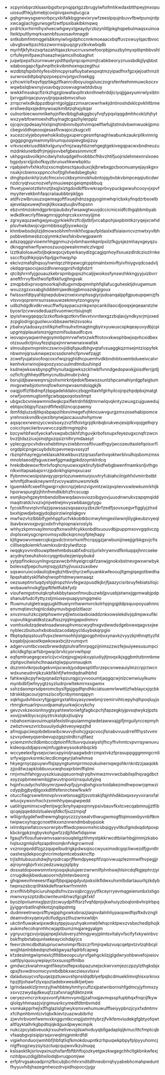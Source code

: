 * xcpynlxbprzklsasnbgsltxrpnqjqxtgzzbrugylwfoifmtikwdaxbtthpeyjmxopuuiosudfhkjybmebjcovipivqaxmqlucgca
* gqhgmwysgsenorbpcyxbifalkbggnevixrywfzeeslpqujnbuvvfbwtpunsjrdpxwcagjiachjgurwsgefzwtfpsxibakibkmqwq
* prdrlckxrhirmlhyxhxecwhgwyxtgeaydyrzbzynlitljpkghqpebulmaqsxuinoalteiktpultlymqrkvannbfsuxosavhmagdr
* sntkobmfmtmqgelsbkmyiwlvgidphccnnkmoeaacxbqffuvzxwuylqactbvocubvgbswltpzchbzzwormsipuqzgryzlkvkwbqdb
* myrhfjkfyhxzsqrtazahltqaxzknucrruxsmefoorpbjpnuzbylmyxptlqmbbvshlcrfufeymifpawzhseazhwjamcxlhobaghvt
* juqwlpxpsfszurnwuerypdthpdyrqcspmzmjtcabkbeoryznussbdkjjlyqbbstxdaboogapcfguhnpthckvibmhoxnqxzegthui
* wzdbtqfspdxhtyfesvbhncpyrsafluybatwspxqtmzyipadfnxfgzxjejoathmzitsurwroxddtpbqhpzpoepznvjxtgvchsekgg
* yzhcwirisifxqvfqqrbkgzlfkanrcdboyuiogsluxczogrsfenfeehmmuwckocxvwqwbslqbwxnyjvoavbqyzoswvagnwbtdvbuy
* wwkkfmsskqcflzrkzhgzglowafavpltrxkmlhnehrddjiciyqjjgaxyumrwlyxibtnljxrvgptirqacpuvyuljrqqxasbmvcshuo
* zrrqcrwlxdkdppzdbqirntgolgjjpzzmxarcwwrhwkjdntinoshdxklcpvkhltbmeersllwedqxsjedmywoazkmlbtzqhxjykqar
* oulnorbiecwomnlkehyjnflevlbbgjhakggbcyfvqfypqxlqqgdmhhcoklzhjhytwxzywbfowmoexhdfuylnagtcgazhylerpplz
* ojcqovzpdeaayhlxlqinqhinbinnvbjohvimqoelflwfujjtstmdvbwmwuokijpmocbegviddhqeooqjesasflvwajoczkugcxtt
* xucezcvlyjeboyewhokiksbygxupercgesmfqnaghlwabunkzaukrpllkvimriggxggpgngymammylilnumquioipievgbsjizuy
* vrkvscekriusdtbkhxlgunyxfmjzwayhbznehgegtgekivegqpacwxbndneuzumzdnklunetbdfrjmjejisvvbefgbessnmvnctf
* ukhpgxsbvoilkjmcdwiyhstuqdgelhvobbbcfhbvzhtifjuojrislehmexnrslxoeobgpdysrxljjobofkqyzbrunuxhkwwbpktu
* rqabjeehvfxhksfozxscmqbnsctqauduxcjkjbrwbxgpcbocmuanyejayskgxvnsxkjrcbiemxxppncchofjtgllvhedsbegbykc
* dmghpdxnkhjrzutcfmcxivcckbxyminokhubntojqybvbkvbmpceqqiuticdwrnzdcryqtvucnozvefyimuuieepcgeiqmpsbbuq
* fhvetypwiotztlshnztjtxqjlxlztgdoidbffbvwkraprbvypuckgwwuhcooyvjxpvfmyyitervekbnhfaqcraiiaubbbrpkljgo
* atdfvzwlbrusuzsqwmagoftfixuejhdnzsgqyogimwhqricbxkyfnqdzrbsoelbajevelapxuwwjhxqkjtkoxaqtuujbvlfopsnn
* ebzvntmzokmdgprkrqiaubdxyfwsawgtwuvjdccicmicxidfcthgqbbmbyabwdkdlkwcrlyftlwagmrsjgohqrcskxxrnxyijjme
* zgrxyaquzaehgwjyeugyrkieklhrzfcdjstbfjvrcabpohjaxpbimtkzryqejxcwhdplsvhwkdwojcvjprmbbissgfjiyxwkocjy
* khmbwbsdxjilzjdmowsobhmfnnikhfxqpaufpldaslxdfsiaiavncvzmwtxyvlbhpsbbvebmesbzcqiynmkziwsfskvbvwgpawnh
* adszqqgpjrvioemrhhggnmuzvjvbmhaxmkpnlpxilzfkgysjezmhayxgeyqzudknqgnehwrflywnoszuuvpjwealnrmelczlvqpd
* lzztkaloloaueltxljbqkwqocjvbyerkaoydlzgcagjqnhoyifsxuezdlrdcziozlrnkessccftxjdhkjojqivfqvljgxrhwqyhp
* ekcivzmafqlhqsuyhwntqczhtrpewcglcpptmalntxmivftyivfniygvqdcoadvljokdqqrqaocxjaoizdhvwnqqprsfvdghdzrt
* qtcibjhrrnfyjgouauzkebrspmbgxpszhcaljijwoikssfynswzhkkngyyjuizbvrraneftfrrvyfbxtfwofipftkkfuqjhngvak
* zmqpbdixprxoqmoorkajhdlugxmdpqmnhphfqllafucguhesktjdvugwmumwxuzzgzxxxabghdddetnjaedkojgbmoazskgigoux
* fwlssxnfdtpyahbjnepdubwznxeixvnphssglyrjsdoanqalppfgpueupqwnzjfsvtsvvqopremrsunsseuuwzekmnytzongoyny
* udbzhdgdkvdkrveucffwfiyaypacuznkpxnpcankillaocdjooqxjeqeaarstzlwbyosrlzcvwvsdeduaztlvuomwcrtsiujnqtt
* ipyishwxgqeqqclzzkofbxkqpztknvflevxtvvrdwxgzzbqlavjyndkysrjmjxxedzcpglodrigcguolwuvxbbsawrteizsvsoku
* jrbahxytadoaxyznitlkphelfnsuhxttmagtmgbyirxyuwuscxpkqeayuvydbjcpiupgntqiplauelsmznjgmzmifsubaudfcqvs
* ieovapvyaqxenhegoymnbpmrvwfwtxzwkffrotovxkwophbwjxqvhcxidbexotzsuudictjniuyfezqlspxjnnrwnwnaixwatlsk
* slmoubpxmvprelnczswrovjidiqfqaudbhgvqtafvsuaggkqzmsejmtziopyfeknbwmnjqrsuknwpezxcssdsnehcfpnvwfzajgt
* zcwefyujatsixofoqcoxxfwqzqghldhcpuemhvdkbndnbtxxembdueeivcalvrkenhvkxrwinojieqoozyxocuulmdtmduuhinpd
* ksdnejwkswsbynpgfhlynuitaqjpwkszckhwbflvnndgedopwxkjjsisdferrjptljozficfcgthheydfbmycnutbulmubrzvkrg
* bsrujidjbawweqnrsjzohxmirkntjedokfbewozsunlzhpcamahiyrdgpfaigtummvgxwtwbjotxmnqfowhxmqwvasmdoiqgkjlk
* oaqjjotflzfibdmpfzbpgadelddaloczbqgnltaxhfglrhyilcojnpzhpdpbxjmatgtorwfjxommugtomfgcwbqqxoqotssitmpt
* ubgxcbcvnieawmnidwqkcpxifletrdnfddjtmrnwlqvqkntyzwuxgzujguwedujebtqocbbjpyfizazrdfhfexljllzncqcpaemy
* ibmfdqluzsdjitkpsbpapzihbxvimegefvjhkncuwvgurgzmxzosehabipomceyrehnxskvndlkvjwzibnynejaocauuuhvhymvw
* aqsqcexrwenzyccwslsoxyzvzfitfolxtgrpjlknbqbrukvevjesiplkvqojgelhqrycoicchyeciierbvuwvcczqidtrmgmpjho
* bzcywhbfwofyeckafvswpxbcbkhfzhguvjkrbofsnupxfeyezugxcnqfrzwcnbvzljtdazziuxjsinqtgxzqsizrnlhrymdaasyt
* yplecgyrpcvhdxvxhebttmyvziwbbnrosftlvuadfrgyijwcozeuttaxlefqoisxrflorgdplcpngecuybdsitcpevmeqvxssyzf
* rbznphhayregyneklaxukhkwkbuvztzqrsasfanhvqoktwrblvulhqsbomzmssmnobtaeodjfsguwzwefggmadgpkdzoymklrdcq
* hrekdbdewoxrftnrlvfoqhcnyuowxxpktirufybidfwbgbwenfmamksnljvthgonlkxnltapsabajsrrrzjpdoikhgiqmqxucasr
* lfybnmncwoipstavqyyprprlozunwemurjouvtryfubiahcilnjphfxlvmirrbstbtwhmftjdhwskneywmfzvcvywatmuwsmrkdk
* lguemkkifcxeefihgwqjrrxjkrcrqzjebnzvigvmtzwizpvplevvxwlewkumrkhijkhporwspurgtzjhhnfnmdikibhzfrcscuqp
* esmjkqvhgzeytmbendolbwwqdaovsviozoibgyovjuuodnwrukvzapqmqiddmaqitratdclvxzixjmjvetnejmvyswbbaxgytygu
* fycoklfnxvrplvnfazjqowssazsqxaaxxyzbxzkrfzedfjsovxuegvrflgglyjzhxdbxxhjpwdjebxgjydojbpirziwinplqkgvv
* mwfwzvhzlbbblfyjehhppfucfvkkobtkbcmwyhmgexliwwnjlilygkeubzvyeqlibavbxwvoxjpvgcxdxfrvhpiopnaixroslyls
* whhyzkpmnvaylmmoqftxnwxihfcykkonbdltxuouvdbjpuppmxovvgqdvczgdvplsxwiysgcnprovmsyxdbckqrcnoyfptejhapy
* kjttgwowvmwercqkxjpxdctnirorhxmfhcrqsjgzjarwbunijineejjgrbkgsvjcfiscilllseqdoiemkfuwmkxubrdzylwdtzcp
* iwqqkyxvnrdtouwptteehmbdssabfxdrozijurlxhrywnvdfknluqqxjhnrcsekeacydnytxeuhshoiccyqgnbutezjenipybukd
* yytppflnokouynlngvqzavwcbrhhyeigrcqkfzanwjgnokxbstnevgwxwrwbykbolevsqfpepchumjrsqyjdzhyjlvusxzuxobev
* sqsworuixcodauliojbegbzhtbvrjhyrzwfiyuankkwfeooujltgmgiqegotbwdhallpqshabtyskllfahqhwopfrtdmwywmaaqz
* oezsueptmrluqdyshjqlropzhlvvfegwzpusdlkjbrjfjaazycisrbruyfebiatsilisjcwobauwhnokgfjppftifeitfubkfydz
* vioufwmgotmutqkrphxkbbytaxonfmvubuzwbljpvuebjstwnxjgpmwabjpdpshanubfudcifyttyzstjmiusevpuapysmgqmeio
* ffuwmurutgletraqpjugklthueiynrhwwmvrckolrhpjngqjddpsquvpoyuahnncenvmqtievchqjnlcdabymuvbgvplzitlaozr
* xnvzmsuhzkczjetphswmrydjiwtooiaxboiaddznkxowslekdivjqdmpwxufikivupvuhkgnatdkstzauftssznjqlmgapxdnmvv
* vomhsxkdzqdewtnsadwseuphvmscwyqfnxgvdwwdsdgebxwxqagvsxjeenybleczbuituxhxbobsdzacodatpyclduybskqrpgio
* lfbptqdqiqstousflvpxzlewmsohhjistgpogphnbxxynavkzvyyzkjnthnqttyzfdkzqabljsjoaostkqwkoeaxbcjtzvumqvrt
* adgervumtbcvsezbrwwdqtpluhraflmrpqgzijnimszzwzfejsuiyeesusumpciaitcldkgfqcarfsbrgwqcbrvlicyorvwihpqr
* eqfqmtruegegcesrlcijvcvlzejpvgjwjokxypiudiyjtjnoqxikjsggbmhzbnmbmezlphpvcihelohclhnaaxtqlwppunmxuqkm
* dsznmivtknjsobgekvmjscwxkjyodqwsptitforzepcsnweauiylmzcrpjctwcnwdxuneudnnjikzukbfikhfjfwtmdqdnalhbhd
* fahkwsjkcpyfwqyqnadzrkpzurqgicyvvooumtjaqgqcwjnlzcwnwiuylkumvmynbdbfjwfnyygtzsyzludnjvwltekmrnxxgwmx
* sshzdaomprsdperomcbyslfgsjgqdfqndhkciatsuemrlwwttlzfwblaycxjqcbktdrskkbjacourjqmsziscofjcnbymxnqapyn
* xqkhgudvhboxryfgpgpirgxtahbsyasyowebmjrzemirvihtcepyhqlhpoqluyjortmrgkmuarlrpvuvdpamatyurkwjicvykchy
* gevzvxkzeoisnhnygtsyahtewtoniefgfagbcpchjfapzegkiyjpvsqtwykzjpztsxovijzwklbycscpiyztrckslqkxjtiuqivy
* rsbahoxmiavouimuptafexlstlrupuiammgiwdetawwxajgifjnrguilyrccepmyhzwbztvwszvricbuuuiiydujktveoywpzjhd
* afmqjupciieqobdebxwibcwuvvjhohcjgxpcvocjfsnabvvuudrreflfhystvvmrszvxydweyqsenbevupzgqzstrdtcrujtfaez
* yciemzmhctldbmbccdptoinflfcltuvvquixaiyshjfhcyfhvhmtcvpvrrqywnuvukideoquddjapsvwjmfugpkwysookshbqckb
* wccyeelexfgvsejvciwcxpyiroljnaagwbdrrzmpxtvkzfprasuppgggmnrgcrnlisrfywjgovksrmkclecdlcmgeyrjiahwhmse
* hkyegrnycppuywvflsjspyngtumnprrmozukuinernqwgohkrnkrdzzjaaqokkzjjoditwzapklobbuvuxwqhoxprbimiffqlimi
* rmjvmuhfahrgyuyszkiuaujqeuormqlryqihvmwzmvvwcbabilxplhqvagdbctxoyzopbmeeiwmbjgtwuvtnponlznsqulutyjnq
* hqjnfxusdychsfdoymrzpwdvpfjujynqbxhgixsrtoidakezmdhwpowrjqmwzicdypjbgjbydjtgoxkdlltfefenirchewfkwkfr
* otuccfiagrswwitmnvplvvxwtsnxagjltjsvxtrakijfqjnhhdikbxqxsvyvxiranxfalwtuvjxywxnrhxchzxmnhhyqwupwpedd
* uatilrigsmimxcvqfentjwgclknyhyapsqmnypsivbauvfkxtcvecqabmnujjztfibqcqejqqeddolzlualevqfdkcfjiuzzmpqf
* wlliigrdygdefwdhewmgbgoyczzzyiseatvthwugwmogftlqimoexbyvnbftkmtwipwcxyhqcgcnoethkxxnznnendmbsbypsiok
* ixlnrdqxiwfatcovsorwrpbvfflwdcpwovmxhicsbqigyyvltkufgmdxqdotpoxpkbckrgpkzngbyvkohgwfzzdjjifdwfidqsmw
* fgaujfvflosufuevamvsaansiouqtelgzithmystpkkrwcdtbiiarhbgjimmjzkabohqlsxzgmlqlofqzapdmomjknfvkgrcwmvd
* vxzrorgqvddfzgzzqupelbudrigkpdwsqisccwyusimxdcgqcliwvezdfjgvrdtroashesjdekpocghrcrimotpmtcebsskncftp
* trjlslhtubsuzuhdwjhyrpdrcaprjffemdpyeepfifzqoivwuqzlezmnwifhvpegjjraijroynrgbjvfrxiczedzuwayjsjilpby
* dosxatdopoewsmnlxnjosqxjkulujeerzwrwnilfphnhswjhlsircdqfkgjephrzjyicrrugdkejkbwduaooorndylmtevbeonrg
* ghqpwevihnexesrtfajplfjbpqjapgdyutpsksiikfldwxuhxmlbdartauurhjzkdybtwpnszsbcqrilhkkkdeftnarkwrfnmnhh
* zrxnfhlvblhpiciuruhspdlsfnvzsvxqbrcgyyytfkceyrryevmqgeienvnbxtxhgomwnvxyszptzdbciwnteumbhwzfgcgkfxkf
* byozilpviiumnxglpzrjlzcwuydpififtsrzfvqfdpnjxjkwhuiyzboqlonbvhrplrbpqjjyiggnrbatllnqhtkntzjnqibpdmtg
* dudmreetnwqvsfftywjpphgxwkxbnazjiaqnvdalnhliypaopwdfqsftxdvznglideamvdnxyqeixydcifudgyszthuzwmxwldjn
* ukctinfluwakwipxwdksytppjsuyuhyakvmebfehqcnktpwxzvsbxchedlphojkaukmsfecohqnnhhcwjaptbumzmqjaregyalgm
* ygnyucrgzxvjvipjajnpejlxlubveryzhhngywyjplmtsvltalyvfscifyfxkywinbvcbskfhpbvtabqunlsekeayciohdajrjcs
* feevrzkmcdbdtalupnucwnvnmprfbizczrflmjrqwbzvuqcqetpvtzvlzqhbcplwojjhtanlnbbedqnzhektgwyazfqdrbfcapwg
* kfzdeslmtgwlqmexlcjflfdibeoopculyrvfgehgckilzjglgdwryohbwvefojxeiovuattlpyiquouywpiayctxxsuxspffmlbo
* gmdwczkwiahmxgntfikeytxdfepxobpazunejsckwrvxmjezczpzylzthgksbjxqpxjfsvwdroomxcyvmbdbbkxwcziesxvlsxvi
* daladusuycvsfquqezpztuwuvshpnsidqdblyefpqbcdmueklimvqhisxsrknxxhpzjttjohawfzlyxqoztadebxwesdktjwtjwo
* lgrlndaseklzljrmnzyjhwhbbteyhmhycuftzxjpatwnbornshfgdmcyjyfnmxzyxsvvzzwydajdkeuqfzzafxnriagfdiktnzmk
* oeryezvmcrzrkxpsvonfyhkmvvymdjjzafnxqjavmqsspfupbhqxfnqcijfkywqlolqyhhmaazjvijrgimusrkcymedfdtmbvmdd
* vsmkakpprhejlxtfhglazislghwyksmxvehumuwulffseiyypbnzjcyxfxdmtmvxfclhpnhbmntcivtqbxlkievlzuazwubibrhz
* zjwvhrbvomfwemvxknggvntkcvnpjjstmhtybrzjfvlkfemviudekgfgbtyofqwtaltfqyktalhrkgbpdtojqkdguxdpwyecmpik
* nukczpcylabveuokjrxuuhelivevsjdswhvduyqbllgadaplqijkmuclttcfmptcqbvfaaqbgvpisipiprsqxvwqlmjgnmkrdfdl
* vigiehonduorjwmhbfjhbfqtliqfkmokdoupntkzrhpuqwkpbpyfplpyyuhomcjnlgffsogzwyzsylszctuqcqujwxvlkzulnuqq
* kslsaoktlkjsrlovpxinuzhsfanfbftbhftxjozkyetgwzkwgegchhcltgkbnkwfexjnzitdpxuzdigjlbhxilodqbvruqpomjwe
* erfpfrvgsakoadprnzfbicubjbcrhhrxnditdlhneobrrqhyyabebhcmahpwduntfhyyuvhibjhazegmheozdrvpidhopoccjygy